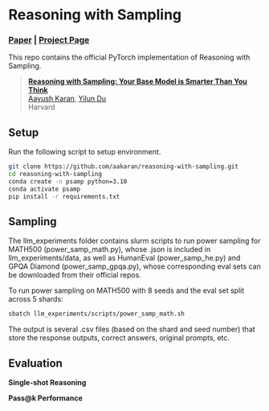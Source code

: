 # Reasoning with Sampling

### [Paper]() | [Project Page](https://aakaran.github.io/training_free_reasoning/)


This repo contains the official PyTorch implementation of Reasoning with Sampling.
> [**Reasoning with Sampling: Your Base Model is Smarter Than You Think**]()<br>
> [Aayush Karan](https://aakaran.github.io/), [Yilun Du](https://yilundu.github.io/)
> <br>Harvard<br>



## Setup

Run the following script to setup environment.

```bash
git clone https://github.com/aakaran/reasoning-with-sampling.git
cd reasoning-with-sampling
conda create -n psamp python=3.10
conda activate psamp
pip install -r requirements.txt
```


## Sampling
The llm_experiments folder contains slurm scripts to run power sampling for MATH500 (power_samp_math.py), whose .json is included in llm_experiments/data, as well as HumanEval (power_samp_he.py) and GPQA Diamond (power_samp_gpqa.py), whose corresponding eval sets can be downloaded from their official repos. 

To run power sampling on MATH500 with 8 seeds and the eval set split across 5 shards:
```bash
sbatch llm_experiments/scripts/power_samp_math.sh
```
The output is several .csv files (based on the shard and seed number) that store the response outputs, correct answers, original prompts, etc. 

## Evaluation
**Single-shot Reasoning**

**Pass@k Performance**

